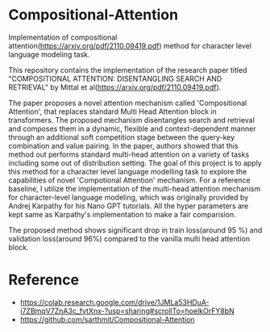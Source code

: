 # Compositional-Attention
Implementation of compositional attention(https://arxiv.org/pdf/2110.09419.pdf) method for character level language modeling task. 

This repository contains the implementation of the research paper titled "COMPOSITIONAL ATTENTION:
DISENTANGLING SEARCH AND RETRIEVAL" by Mittal et al(https://arxiv.org/pdf/2110.09419.pdf).          

The paper proposes a novel attention mechanism called 'Compositional Attention', that replaces standard Multi Head Attention block in transformers. The proposed mechanism disentangles search and retrieval and composes them in a dynamic, flexible and context-dependent manner through an additional soft competition stage between the query-key combination and value pairing. In the paper, authors showed that this method out performs standard multi-head attention on a variety of tasks including some out of distribution setting. The goal of this project is to apply this method for a character level language modelling task to explore the capabilities of novel 'Compotional Attention' mechanism. For a reference baseline, I utilize the implementation of the multi-head attention mechanism for character-level language modeling, which was originally provided by Andrej Karpathy for his Nano GPT tutorials. All the hyper parameters are kept same as Karpathy's implementation to make a fair comparision.            

The proposed method shows significant drop in train loss(around 95 %) and validation loss(around 96%) compared to the vanilla multi head attention block.

# Reference
- https://colab.research.google.com/drive/1JMLa53HDuA-i7ZBmqV7ZnA3c_fvtXnx-?usp=sharing#scrollTo=hoelkOrFY8bN
- https://github.com/sarthmit/Compositional-Attention

